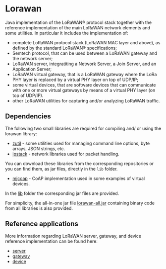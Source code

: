 # Lorawan

Java implementation of the LoRaWAN® protocol stack together with the reference implementation of the main LoRaWAN network elements and some utilities.
In particular it includes the implementation of:
* complete LoRaWAN protocol stack (LoRaWAN MAC layer and above), as defined by the standard LoRaWAN® specifications;
* Semtech protocol, that can be used between a LoRaWAN gateway and the network server;
* LoRaWAN server, integratiting a Network Server, a Join Server, and an Application Server;
* LoRaWAN virtual gateway, that is a LoRaWAN gateway where the LoRa PHY layer is replaced by a virtual PHY layer on top of UDP/IP;
* some virtual devices, that are software devices that can communicate with one or more virtual gateways by means of a virtual PHY layer (on top of UDP/IP).
* other LoRaWAN utilities for capturing and/or analyzing LoRaWAN traffic.



## Dependencies

The following two small libraries are required for compiling and/ or using the lorawan library:
* [zutil](https://github.com/zoolu-org/zutil) - some utilities used for managing command line options, byte arrays, JSON strings, etc. 
* [ipstack](https://github.com/ipstack-dev/ipstack) - network libraries used for packet handling.

You can download these libraries from the corresponding repositories or you can find them, as jar files, directly in the `lib` folder.




* [mjcoap](https://github.com/thingsstack/mjcoap) - CoAP implementation used in some examples of virtual devices.

In the [lib](https://github.com/ipstack-dev/lorawan/tree/main/lib) folder the corresponding jar files are provided.

For simplicity, the all-in-one jar file [lorawan-all.jar](https://github.com/ipstack-dev/lorawan/blob/main/lorawan-all.jar) containing binary code from all libraries is also provided.

## Reference applications

More information regarding LoRaWAN server, gateway, and device reference implementation can be found here:

- [server](https://github.com/ipstack-dev/lorawan/blob/main/doc/server.md)
- [gateway](https://github.com/ipstack-dev/lorawan/blob/main/doc/gateway.md)
- [device](https://github.com/ipstack-dev/lorawan/blob/main/doc/device.md)


